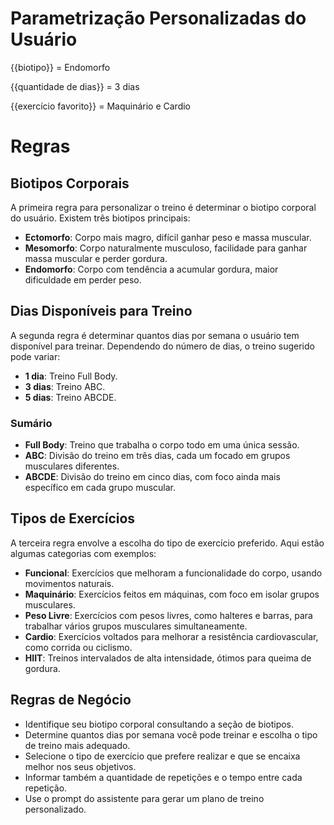 # Parametrização Personalizadas do Usuário
{{biotipo}} = Endomorfo

{{quantidade de dias}} = 3 dias

{{exercício favorito}} = Maquinário e Cardio

# Regras
## Biotipos Corporais
A primeira regra para personalizar o treino é determinar o biotipo corporal do usuário. Existem três biotipos principais:
- **Ectomorfo**: Corpo mais magro, difícil ganhar peso e massa muscular.
- **Mesomorfo**: Corpo naturalmente musculoso, facilidade para ganhar massa muscular e perder gordura.
- **Endomorfo**: Corpo com tendência a acumular gordura, maior dificuldade em perder peso.

## Dias Disponíveis para Treino
A segunda regra é determinar quantos dias por semana o usuário tem disponível para treinar. Dependendo do número de dias, o treino sugerido pode variar:
- **1 dia**: Treino Full Body.
- **3 dias**: Treino ABC.
- **5 dias**: Treino ABCDE.

### Sumário
- **Full Body**: Treino que trabalha o corpo todo em uma única sessão.
- **ABC**: Divisão do treino em três dias, cada um focado em grupos musculares diferentes.
- **ABCDE**: Divisão do treino em cinco dias, com foco ainda mais específico em cada grupo muscular.

## Tipos de Exercícios
A terceira regra envolve a escolha do tipo de exercício preferido. Aqui estão algumas categorias com exemplos:
- **Funcional**: Exercícios que melhoram a funcionalidade do corpo, usando movimentos naturais.
- **Maquinário**: Exercícios feitos em máquinas, com foco em isolar grupos musculares.
- **Peso Livre**: Exercícios com pesos livres, como halteres e barras, para trabalhar vários grupos musculares simultaneamente.
- **Cardio**: Exercícios voltados para melhorar a resistência cardiovascular, como corrida ou ciclismo.
- **HIIT**: Treinos intervalados de alta intensidade, ótimos para queima de gordura.

## Regras de Negócio
- Identifique seu biotipo corporal consultando a seção de biotipos.
- Determine quantos dias por semana você pode treinar e escolha o tipo de treino mais adequado.
- Selecione o tipo de exercício que prefere realizar e que se encaixa melhor nos seus objetivos.
- Informar também a quantidade de repetições e o tempo entre cada repetição.
- Use o prompt do assistente para gerar um plano de treino personalizado.